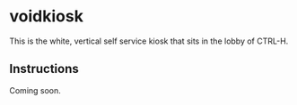 # voidkiosk

This is the white, vertical self service kiosk that sits in the lobby of CTRL-H. 

## Instructions

Coming soon.

